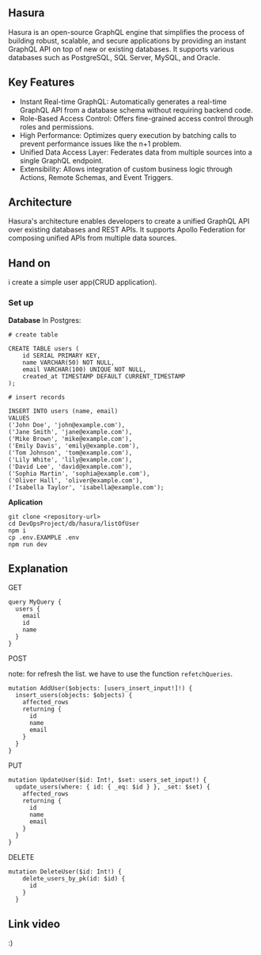 ## Hasura
Hasura is an open-source GraphQL engine that simplifies the process of building robust, scalable, and secure applications by providing an instant GraphQL API on top of new or existing databases. It supports various databases such as PostgreSQL, SQL Server, MySQL, and Oracle.

## Key Features
- Instant Real-time GraphQL: Automatically generates a real-time GraphQL API from a database schema without requiring backend code.
- Role-Based Access Control: Offers fine-grained access control through roles and permissions.
- High Performance: Optimizes query execution by batching calls to prevent performance issues like the n+1 problem.
- Unified Data Access Layer: Federates data from multiple sources into a single GraphQL endpoint.
- Extensibility: Allows integration of custom business logic through Actions, Remote Schemas, and Event Triggers.

## Architecture
Hasura's architecture enables developers to create a unified GraphQL API over existing databases and REST APIs. It supports Apollo Federation for composing unified APIs from multiple data sources.

## Hand on

i create a simple user app(CRUD application).

### Set up


**Database** In Postgres: 

```
# create table

CREATE TABLE users (
    id SERIAL PRIMARY KEY,
    name VARCHAR(50) NOT NULL,
    email VARCHAR(100) UNIQUE NOT NULL,
    created_at TIMESTAMP DEFAULT CURRENT_TIMESTAMP
);

# insert records

INSERT INTO users (name, email)
VALUES 
('John Doe', 'john@example.com'),
('Jane Smith', 'jane@example.com'),
('Mike Brown', 'mike@example.com'),
('Emily Davis', 'emily@example.com'),
('Tom Johnson', 'tom@example.com'),
('Lily White', 'lily@example.com'),
('David Lee', 'david@example.com'),
('Sophia Martin', 'sophia@example.com'),
('Oliver Hall', 'oliver@example.com'),
('Isabella Taylor', 'isabella@example.com');
```
**Aplication**

```
git clone <repository-url>
cd DevOpsProject/db/hasura/listOfUser
npm i
cp .env.EXAMPLE .env
npm run dev
```

## Explanation

GET 

```
query MyQuery {
  users {
    email
    id
    name
  }
}
```

POST

note: for refresh the list. we have to use the function `refetchQueries`.

```
mutation AddUser($objects: [users_insert_input!]!) {
  insert_users(objects: $objects) {
    affected_rows
    returning {
      id
      name
      email
    }
  }
}
```

PUT

```
mutation UpdateUser($id: Int!, $set: users_set_input!) {
  update_users(where: { id: { _eq: $id } }, _set: $set) {
    affected_rows
    returning {
      id
      name
      email
    }
  }
}
```

DELETE

```
mutation DeleteUser($id: Int!) {
    delete_users_by_pk(id: $id) {
      id
    }
  }
```

## Link video

:)

